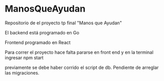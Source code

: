 # ManosQueAyudan
Repositorio de el proyecto tp final "Manos que Ayudan"


El backend está programado en Go

Frontend programado en React

Para correr el proyecto hace falta pararse en front end y en la terminal ingresar npm start

previamente se debe haber corrido el script de db.
Pendiente de arreglar las migraciones.